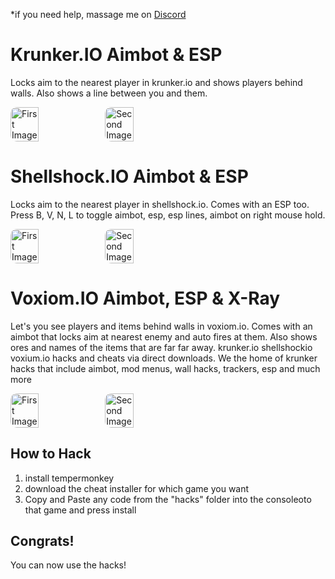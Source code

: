 *if you need help, massage me on [Discord](https://discord.gg/8EkDsbqYx2)
# Krunker.IO Aimbot & ESP
Locks aim to the nearest player in krunker.io and shows players behind walls. Also shows a line between you and them.
<div style="display: flex; align-items: center;">
    <img src="https://i.imgur.com/G75NvNy.png" alt="First Image" style="width: 30%; border-radius: 10px;">
    <img src="https://i.imgur.com/3bvEeFp.png" alt="Second Image" style="width: 30%; border-radius: 10px;">
</div>

# Shellshock.IO Aimbot & ESP
Locks aim to the nearest player in shellshock.io. Comes with an ESP too. Press B, V, N, L to toggle aimbot, esp, esp lines, aimbot on right mouse hold.
<div style="display: flex; align-items: center;">
    <img src="https://i.imgur.com/0s5yWZe.png" alt="First Image" style="width: 30%; border-radius: 10px;">
    <img src="https://i.imgur.com/bPolK9P.png" alt="Second Image" style="width: 30%; border-radius: 10px;">
</div>

# Voxiom.IO Aimbot, ESP & X-Ray
Let's you see players and items behind walls in voxiom.io. Comes with an aimbot that locks aim at nearest enemy and auto fires at them. Also shows ores and names of the items that are far far away.
krunker.io shellshockio voxium.io hacks and cheats via direct downloads. We the home of krunker hacks that include aimbot, mod menus, wall hacks, trackers, esp and much more
<div style="display: flex; align-items: center;">
    <img src="https://i.imgur.com/fmbTX6O.png" alt="First Image" style="width: 30%; border-radius: 10px;">
    <img src="https://i.imgur.com/P6yd7xt.png" alt="Second Image" style="width: 30%; border-radius: 10px;">
</div>


## How to Hack

1. install tempermonkey
2. download the cheat installer for which game you want
3. Copy and Paste any code from the "hacks" folder into the consoleoto that game and press install

## Congrats!
You can now use the hacks!


